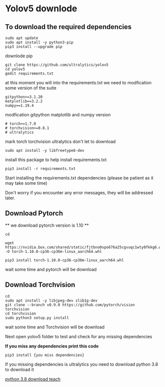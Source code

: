 # Yolov5 downlode 

## To download the required dependencies

```
sudo apt update
sudo apt install -y python3-pip
pip3 install --upgrade pip
```
downlode pip

```
git clone https://github.com/ultralytics/yolov5
cd yolov5
gedit requirements.txt
```

at this moment you will into the requirements.txt
we need to modfication some  version of the suite

```
gitpython>=3.1.20
matplotlib==3.2.2
numpy==1.19.4
```
modfication gitpython matplotlib and  numpy version

```
# torch>=1.7.0
# torchvision>=0.8.1
# ultralytics
```
mark torch torchvision ultralytics don't let to download

```
sudo apt install -y libfreetype6-dev
```

install this package to help install requirements.txt

```
pip3 install -r requirements.txt
```
Start installing the requirements.txt dependencies (please be patient as it may take some time)

Don't worry if you encounter any error messages, they will be addressed later.

## Download Pytorch

** we download pytorch version is 1.10 **

```
cd

wget https://nvidia.box.com/shared/static/fjtbno0vpo676a25cgvuqc1wty0fkkg6.whl -O torch-1.10.0-cp36-cp36m-linux_aarch64.whl

pip3 install torch-1.10.0-cp36-cp36m-linux_aarch64.whl
```
wait some time and pytorch will be download

## Download Torchvision

```
cd
sudo apt install -y libjpeg-dev zlib1g-dev
git clone --branch v0.9.0 https://github.com/pytorch/vision torchvision
cd torchvision
sudo python3 setup.py install
```

wait some time and Torchvision will be download

Next open yolov5 folder to test and check for any missing dependencies

**If you miss any dependencies print this code**

```
pip3 install {you miss dependencies}
```
If you missing dependencies is ultralytics you need to download python 3.8 to download it

[python 3.8 download teach](https://github.com/katakusan/wro2023-/blob/main/Jetson%20nano/yolov5/python3.8.md)




